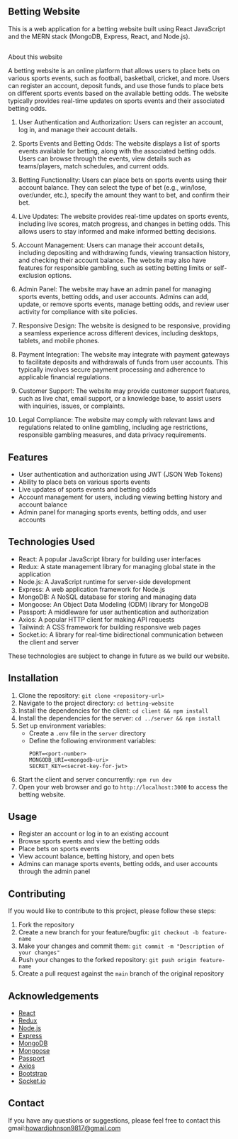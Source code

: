 ## Betting Website

This is a web application for a betting website built using React JavaScript and the MERN stack (MongoDB, Express, React, and Node.js).

##
 About this website

A betting website is an online platform that allows users to place bets on various sports events, such as football, basketball, cricket, and more. Users can register an account, deposit funds, and use those funds to place bets on different sports events based on the available betting odds. The website typically provides real-time updates on sports events and their associated betting odds.

1. User Authentication and Authorization: Users can register an account, log in, and manage their account details.

2. Sports Events and Betting Odds: The website displays a list of sports events available for betting, along with the associated betting odds. Users can browse through the events, view details such as teams/players, match schedules, and current odds.

3. Betting Functionality: Users can place bets on sports events using their account balance. They can select the type of bet (e.g., win/lose, over/under, etc.), specify the amount they want to bet, and confirm their bet. 

4. Live Updates: The website provides real-time updates on sports events, including live scores, match progress, and changes in betting odds. This allows users to stay informed and make informed betting decisions.

5. Account Management: Users can manage their account details, including depositing and withdrawing funds, viewing transaction history, and checking their account balance. The website may also have features for responsible gambling, such as setting betting limits or self-exclusion options.

6. Admin Panel: The website may have an admin panel for managing sports events, betting odds, and user accounts. Admins can add, update, or remove sports events, manage betting odds, and review user activity for compliance with site policies.

7. Responsive Design: The website is designed to be responsive, providing a seamless experience across different devices, including desktops, tablets, and mobile phones.

8. Payment Integration: The website may integrate with payment gateways to facilitate deposits and withdrawals of funds from user accounts. This typically involves secure payment processing and adherence to applicable financial regulations.

9. Customer Support: The website may provide customer support features, such as live chat, email support, or a knowledge base, to assist users with inquiries, issues, or complaints.

10. Legal Compliance: The website may comply with relevant laws and regulations related to online gambling, including age restrictions, responsible gambling measures, and data privacy requirements.

## Features

- User authentication and authorization using JWT (JSON Web Tokens)
- Ability to place bets on various sports events
- Live updates of sports events and betting odds
- Account management for users, including viewing betting history and account balance
- Admin panel for managing sports events, betting odds, and user accounts

## Technologies Used

- React: A popular JavaScript library for building user interfaces
- Redux: A state management library for managing global state in the application
- Node.js: A JavaScript runtime for server-side development
- Express: A web application framework for Node.js
- MongoDB: A NoSQL database for storing and managing data
- Mongoose: An Object Data Modeling (ODM) library for MongoDB
- Passport: A middleware for user authentication and authorization
- Axios: A popular HTTP client for making API requests
- Tailwind: A CSS framework for building responsive web pages
- Socket.io: A library for real-time bidirectional communication between the client and server

These technologies are subject to change in future as we build our website.

## Installation

1. Clone the repository: `git clone <repository-url>`
2. Navigate to the project directory: `cd betting-website`
3. Install the dependencies for the client: `cd client && npm install`
4. Install the dependencies for the server: `cd ../server && npm install`
5. Set up environment variables:
   - Create a `.env` file in the `server` directory
   - Define the following environment variables:
     ```
     PORT=<port-number>
     MONGODB_URI=<mongodb-uri>
     SECRET_KEY=<secret-key-for-jwt>
     ```
6. Start the client and server concurrently: `npm run dev`
7. Open your web browser and go to `http://localhost:3000` to access the betting website.

## Usage

- Register an account or log in to an existing account
- Browse sports events and view the betting odds
- Place bets on sports events
- View account balance, betting history, and open bets
- Admins can manage sports events, betting odds, and user accounts through the admin panel

## Contributing

If you would like to contribute to this project, please follow these steps:

1. Fork the repository
2. Create a new branch for your feature/bugfix: `git checkout -b feature-name`
3. Make your changes and commit them: `git commit -m "Description of your changes"`
4. Push your changes to the forked repository: `git push origin feature-name`
5. Create a pull request against the `main` branch of the original repository


## Acknowledgements

- [React](https://reactjs.org/)
- [Redux](https://redux.js.org/)
- [Node.js](https://nodejs.org/)
- [Express](https://expressjs.com/)
- [MongoDB](https://www.mongodb.com/)
- [Mongoose](https://mongoosejs.com/)
- [Passport](http://www.passportjs.org/)
- [Axios](https://axios-http.com/)
- [Bootstrap](https://getbootstrap.com/)
- [Socket.io](https://socket.io/)

## Contact

If you have any questions or suggestions, please feel free to contact this gmail:howardjohnson9817@gmail.com

